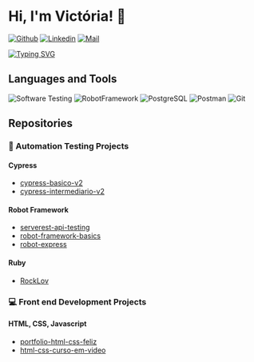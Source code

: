 # Hi, I'm Victória! :wave:

[![Github](https://img.shields.io/badge/-Github-%23181717?style=flat-square&logo=github)](https://github.com/victoriaduarte)
[![Linkedin](https://img.shields.io/badge/-LinkedIn-%231DA1F2?style=flat-square&logo=linkedin&logoColor=ffffff)](https://linkedin.com/in/victoria-regina-duarte)
[![Mail](https://img.shields.io/badge/-Mail-%23106ebe?style=flat-square&logo=microsoftoutlook&logoColor=ffffff)](mailto:victoriarduarte@hotmail.com)<br>

[![Typing SVG](https://readme-typing-svg.herokuapp.com/?size=20&color=8A29F7&lines=Welcome+to+my+profile!🤗;I'm+a+Software+Quality+Analyst💜;I+love+learning+new+things💡;Thanks+for+visiting!🤩)](https://git.io/typing-svg)

## Languages and Tools
![Software Testing](https://img.shields.io/badge/-Software_Testing-%23636667?style=for-the-badge)
![RobotFramework](https://img.shields.io/badge/-Robot_Framework-%2300c0b6?style=for-the-badge&logo=robotframework&logoColor=ffffff)
![PostgreSQL](https://img.shields.io/badge/-PostgreSQL-%23316192?style=for-the-badge&logo=postgresql&logoColor=ffffff)
![Postman](https://img.shields.io/badge/-Postman-%23fd6c35?style=for-the-badge&logo=postman&logoColor=ffffff)
![Git](https://img.shields.io/badge/-Git-%23F05032?style=for-the-badge&logo=git&logoColor=%23ffffff)

## Repositories
### 🤖 Automation Testing Projects
#### Cypress
- [cypress-basico-v2](https://github.com/victoriaduarte/cypress-basico-v2)
- [cypress-intermediario-v2](https://github.com/victoriaduarte/cypress-intermediario-v2)
  
#### Robot Framework
- [serverest-api-testing](https://github.com/victoriaduarte/serverest-api-testing)
- [robot-framework-basics](https://github.com/victoriaduarte/robot-framework-basics)
- [robot-express](https://github.com/victoriaduarte/robot-express)
  
#### Ruby
- [RockLov](https://github.com/victoriaduarte/RockLov)

### 💻 Front end Development Projects
#### HTML, CSS, Javascript
- [portfolio-html-css-feliz](https://github.com/victoriaduarte/portfolio-html-css-feliz)
- [html-css-curso-em-video](https://github.com/victoriaduarte/html-css-curso-em-video)
